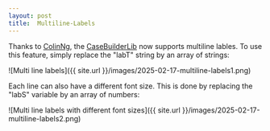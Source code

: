 ```yaml
---
layout: post
title:  Multiline-Labels
---
```


Thanks to [ColinNg](https://github.com/ColinNg), the [CaseBuilderLib](https://github.com/hotwolf/CaseBuilderLib/tree/master) now supports multiline lables.
To use this feature, simply replace the "labT" string by an array of strings:


![Multi line labels]({{ site.url }}/images/2025-02-17-multiline-labels1.png)


Each line can also have a different font size. This is done by replacing the "labS" variable by an array of numbers:


![Multi line labels with different font sizes]({{ site.url }}/images/2025-02-17-multiline-labels2.png)


